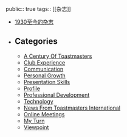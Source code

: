 public:: true
tags:: [[杂志]]

- [1930至今的杂志](https://www.toastmasters.org/magazine/explore)
- ## Categories
	- [A Century Of Toastmasters](https://www.toastmasters.org/magazine/listing/category/A%20Century%20of%20Toastmasters)
	- [Club Experience](https://www.toastmasters.org/magazine/listing/category/Club%20Experience)
	- [Communication](https://www.toastmasters.org/magazine/listing/category/Communication)
	- [Personal Growth](https://www.toastmasters.org/magazine/listing/category/Personal%20Growth)
	- [Presentation Skills](https://www.toastmasters.org/magazine/listing/category/Presentation%20Skills)
	- [Profile](https://www.toastmasters.org/magazine/listing/category/Profile)
	- [Professional Development](https://www.toastmasters.org/magazine/listing/category/Professional%20Development)
	- [Technology](https://www.toastmasters.org/magazine/listing/category/Technology)
	- [News From Toastmasters International](https://www.toastmasters.org/magazine/listing/category/News%20from%20Toastmasters%20International)
	- [Online Meetings](https://www.toastmasters.org/magazine/listing/category/Online%20Meetings)
	- [My Turn](https://www.toastmasters.org/magazine/listing/category/My%20Turn)
	- [Viewpoint](https://www.toastmasters.org/magazine/listing/category/Viewpoint)